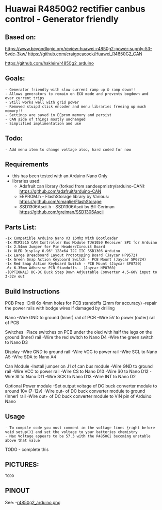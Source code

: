 # Huawai R4850G2 rectifier canbus control - Generator friendly

  ## Based on:

   https://www.beyondlogic.org/review-huawei-r4850g2-power-supply-53-5vdc-3kw/
   https://github.com/craigpeacock/Huawei_R4850G2_CAN

   https://github.com/haklein/r4850g2_arduino

  ## Goals:
    - Generator friendly with slow current ramp up & ramp down!!
    - Allows generators to remain on ECO mode and prevents bogdown and over current trips
    - Still works well with grid power
    - Removed stuipd click encoder and menu libraries freeing up much memory!!
    - Settings are saved in EEprom memory and persist
    - CAN side of things mostly unchanged
    - Simplified implimentation and use

  ## Todo:
    - Add menu item to change voltage also, hard coded for now 
  
  ## Requirements 
   
   - this has been tested with an Arduino Nano Only
   - libraries used:
      * Adafruit can library (forked from sandeepmistry/arduino-CAN):
        https://github.com/adafruit/arduino-CAN
      * EEPROM.h - FlashStorage library by Various:
        https://github.com/cmaglie/FlashStorage
      * SSD1306Ascii.h - SSD1306Ascii by Bill Geriman
         https://github.com/greiman/SSD1306Ascii
  ## Parts List:
    
    -1x Compatible Arduino Nano V3 16Mhz With Bootloader
    -1x MCP2515 CAN Controller Bus Module TJA1050 Receiver SPI for Arduino
    -1x 2.54mm Jumper for Pin Header/Circuit Board 
    -1x OLED Display 0.96" 128x64 I2C IIC SSD1306 Arduino 
    -1x Large Breadboard Layout Prototyping Board (Jaycar HP9572)
    -1x Green Snap Action Keyboard Switch - PCB Mount (Jaycar SP0724)
    -1x Red Snap Action Keyboard Switch - PCB Mount (Jaycar SP0720)
    -6x 6.35mm Adhesive PCB Standoffs - (Jaycar HP0760)
    -(OPTIONAL) DC-DC Buck Step Down Adjustable Converter 4.5-60V input to 3-32v out

  ## Build Instructions

  PCB Prep
  -Drill 6x 4mm holes for PCB standoffs (2mm for accuracy)
  -repair the power rails with bodge wires if damaged by drilling
  
  Nano
  -Wire GND to ground (Inner) rail of PCB 
  -Wire 5V to power (outer) rail of PCB 
  
  Switches
  -Place switches on PCB under the oled with half the legs on the ground (Inner) rail
  -Wire the red switch to Nano D4
  -Wire the green switch to Nano D3
  
  Display
  -Wire GND to ground rail
  -Wire VCC to power rail
  -Wire SCL to Nano A5
  -Wire SDA to Nano A4
  
  
  Can Module
  -Install jumper on J1 of can bus module
  -Wire GND to ground rail
  -Wire VCC to power rail
  -Wire CS to Nano D10
  -Wire S0 to Nano D12
  -Wire SI to Nano D11
  -Wire SCK to Nano D13
  -Wire INT to Nano D2

  
  Optional Power module
  -Set output voltage of DC buck converter module to around 10v (7-12v)
  -Wire out- of DC buck converter module to ground (Inner) rail
  -Wire out+ of DC buck converter module to VIN pin of Arduino Nano 


  ## Usage

    - To compile code you must comment in the voltage lines {right before void setup()} and set the voltage to your batteries chemistry
    - Max Voltage appears to be 57.3 with the R4850G2 becoming unstable above that value

TODO
    - complete this

      
  ## PICTURES:
    TODO


  ## PINOUT
  See:
  -[r4850g2_arduino.png](https://github.com/bbobkins/r4850g2_arduino/blob/main/r4850g2_arduino.png)

